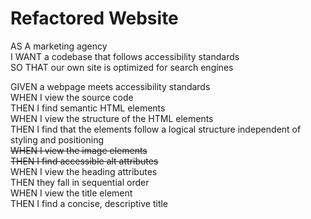# Refactored Website

AS A marketing agency\
I WANT a codebase that follows accessibility standards\
SO THAT our own site is optimized for search engines

GIVEN a webpage meets accessibility standards\
WHEN I view the source code\
THEN I find semantic HTML elements\
WHEN I view the structure of the HTML elements\
THEN I find that the elements follow a logical structure independent of styling and positioning\
~~WHEN I view the image elements\
THEN I find accessible alt attributes~~\
WHEN I view the heading attributes\
THEN they fall in sequential order\
WHEN I view the title element\
THEN I find a concise, descriptive title

